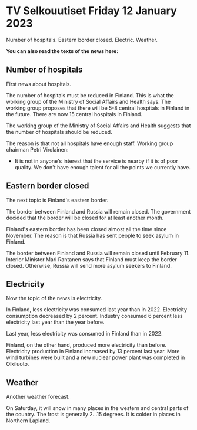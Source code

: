 # TV Selkouutiset Friday 12 January 2023

Number of hospitals. Eastern border closed. Electric. Weather.

**You can also read the texts of the news here:**

## Number of hospitals

First news about hospitals.

The number of hospitals must be reduced in Finland. This is what the working group of the Ministry of Social Affairs and Health says. The working group proposes that there will be 5-8 central hospitals in Finland in the future. There are now 15 central hospitals in Finland.

The working group of the Ministry of Social Affairs and Health suggests that the number of hospitals should be reduced.

The reason is that not all hospitals have enough staff. Working group chairman Petri Virolainen:

- It is not in anyone's interest that the service is nearby if it is of poor quality. We don't have enough talent for all the points we currently have.

## Eastern border closed

The next topic is Finland's eastern border.

The border between Finland and Russia will remain closed. The government decided that the border will be closed for at least another month.

Finland's eastern border has been closed almost all the time since November. The reason is that Russia has sent people to seek asylum in Finland.

The border between Finland and Russia will remain closed until February 11. Interior Minister Mari Rantanen says that Finland must keep the border closed. Otherwise, Russia will send more asylum seekers to Finland.

## Electricity

Now the topic of the news is electricity.

In Finland, less electricity was consumed last year than in 2022. Electricity consumption decreased by 2 percent. Industry consumed 6 percent less electricity last year than the year before.

Last year, less electricity was consumed in Finland than in 2022.

Finland, on the other hand, produced more electricity than before. Electricity production in Finland increased by 13 percent last year. More wind turbines were built and a new nuclear power plant was completed in Olkiluoto.

## Weather

Another weather forecast.

On Saturday, it will snow in many places in the western and central parts of the country. The frost is generally 2\...15 degrees. It is colder in places in Northern Lapland.

